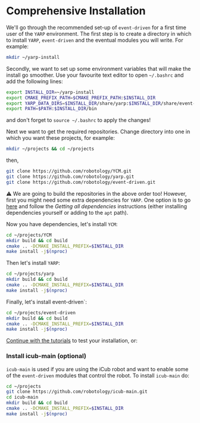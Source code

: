 # Comprehensive Installation

We'll go through the recommended set-up of `event-driven` for a first time user of the `YARP` environment. 
The first step is to create a directory in which to install `YARP`, `event-driven` and the eventual modules you will write. For example:
```bash
mkdir ~/yarp-install
```
Secondly, we want to set up some environment variables that will make the install go smoother. Use your favourite text editor to open `~/.bashrc` and add the following lines:
```bash
export INSTALL_DIR=~/yarp-install
export CMAKE_PREFIX_PATH=$CMAKE_PREFIX_PATH:$INSTALL_DIR
export YARP_DATA_DIRS=$INSTALL_DIR/share/yarp:$INSTALL_DIR/share/event-driven
export PATH=$PATH:$INSTALL_DIR/bin
```
and don't forget to `source ~/.bashrc` to apply the changes!

Next we want to get the required repositories. Change directory into one in which you want these projects, for example:
```bash
mkdir ~/projects && cd ~/projects
```
then,
```bash
git clone https://github.com/robotology/YCM.git
git clone https://github.com/robotology/yarp.git
git clone https://github.com/robotology/event-driven.git
```
:warning: We are going to build the repositories in the above order too! However, first you might need some extra dependencies for `YARP`. One option is to go [here](http://wiki.icub.org/wiki/Linux:Installation_from_sources) and follow the _Getting all dependencies_ instructions (either installing dependencies yourself or adding to the `apt` path).

Now you have dependencies, let's install `YCM`:
```bash
cd ~/projects/YCM
mkdir build && cd build
cmake .. -DCMAKE_INSTALL_PREFIX=$INSTALL_DIR
make install -j$(nproc)
```

Then let's install `YARP`:
```bash
cd ~/projects/yarp
mkdir build && cd build
cmake .. -DCMAKE_INSTALL_PREFIX=$INSTALL_DIR
make install -j$(nproc)
```
Finally, let's install event-driven`:
```bash
cd ~/projects/event-driven
mkdir build && cd build
cmake .. -DCMAKE_INSTALL_PREFIX=$INSTALL_DIR
make install -j$(nproc)
```

[Continue with the tutorials](README.md) to test your installation, or:

### Install icub-main (optional)

`icub-main` is used if you are using the iCub robot and want to enable some of the `event-driven` modules that control the robot. To install `icub-main` do:
```bash
cd ~/projects
git clone https://github.com/robotology/icub-main.git
cd icub-main
mkdir build && cd build
cmake .. -DCMAKE_INSTALL_PREFIX=$INSTALL_DIR
make install -j$(nproc)
```
